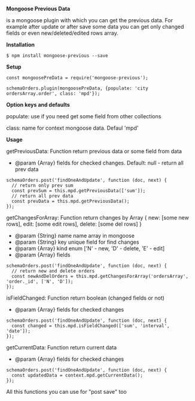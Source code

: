 **Mongoose Previous Data**

is a mongoose plugin with which you can get the previous data. For example after update or after save some data you can get only changed fields or even new/deleted/edited rows array.

**Installation**

```
$ npm install mongoose-previous --save
```

**Setup**

```
const mongoosePreData = require('mongoose-previous');

schemaOrders.plugin(mongoosePreData, {populate: 'city ordersArray.order', class: 'mpd'});

```
**Option keys and defaults**

 populate: use if you need get some field from other collections

 class: name for context mongoose data. Defaul 'mpd'

**Usage**

getPreviousData: Function return previous data or some field from data
* @param {Array} fields for checked changes. Default: null - return all prev data
```
schemaOrders.post('findOneAndUpdate', function (doc, next) {
  // return only prev sum
  const prevSum = this.mpd.getPreviousData(['sum']);
  // return all prev data
  const prevData = this.mpd.getPreviousData();
});
```
getChangesForArray: Function return changes by Array { new: [some new rows], edit: [some edit rows], delete: [some del rows] }
* @param {String} name name array in mongoose
* @param {String} key unique field for find changes
* @param {Array} kind enum ['N' - new, 'D' - delete, 'E' - edit]
* @param {Array} fields
```
schemaOrders.post('findOneAndUpdate', function (doc, next) {
  // return new and delete orders
  const newAndDelOrders = this.mpd.getChangesForArray('ordersArray', 'order._id', ['N', 'D']);
});
```
isFieldChanged: Function return boolean (changed fields or not)
* @param {Array} fields for checked changes
```
schemaOrders.post('findOneAndUpdate', function (doc, next) {
  const changed = this.mpd.isFieldChanged(['sum', 'interval', 'date']);
});
```
getCurrentData: Function return current data
* @param {Array} fields for checked changes
```
schemaOrders.post('findOneAndUpdate', function (doc, next) {
  const updatedData = context.mpd.getCurrentData();
});
```

All this functions you can use for "post save" too
